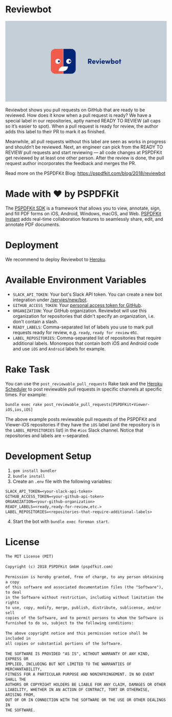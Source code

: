 # Reviewbot

[![](https://github.com/PSPDFKit-labs/reviewbot/blob/master/reviewbot.png?raw=true)](https://pspdfkit.com/blog/2018/reviewbot/)

Reviewbot shows you pull requests on GitHub that are ready to be reviewed. How does it know when a pull request is ready? We have a special label in our repositories, aptly named READY TO REVIEW (all caps so it’s easier to spot). When a pull request is ready for review, the author adds this label to their PR to mark it as finished.

Meanwhile, all pull requests without this label are seen as works in progress and shouldn’t be reviewed. Next, an engineer can pick from the READY TO REVIEW pull requests and start reviewing — all code changes at PSPDFKit get reviewed by at least one other person. After the review is done, the pull request author incorporates the feedback and merges the PR.

Read more on the PSPDFKit Blog: https://pspdfkit.com/blog/2018/reviewbot

# Made with ❤️ by PSPDFKit

The [PSPDFKit SDK](https://pspdfkit.com/pdf-sdk/) is a framework that allows you to view, annotate, sign, and fill PDF forms on iOS, Android, Windows, macOS, and Web. [PSPDFKit Instant](https://pspdfkit.com/instant/) adds real-time collaboration features to seamlessly share, edit, and annotate PDF documents.

# Deployment

We recommend to deploy Reviewbot to [Heroku](https://www.heroku.com).

# Available Environment Variables

* `SLACK_API_TOKEN`: Your bot's Slack API token. You can create a new bot integration under [/servies/new/bot](http://slack.com/services/new/bot).
* `GITHUB_ACCESS_TOKEN`: Your [personal access token for GitHub](https://help.github.com/articles/creating-a-personal-access-token-for-the-command-line).
* `ORGANIZATION`: Your GitHub organization. Reviewbot will use this organization for repositories that didn't specify an organization, i.e. don't contain a slash.
* `READY_LABELS`: Comma-separated list of labels you use to mark pull requests ready for review, e.g. `ready`, `ready for review` etc.
* `LABEL_REPOSITORIES`: Comma-separated list of repositories that require additional labels. Monorepos that contain both iOS and Android code and use `iOS` and `Android` labels for example.

# Rake Task

You can use the `post_reviewable_pull_requests` Rake task and the [Heroku Scheduler](https://devcenter.heroku.com/articles/scheduler) to post reviewable pull requests in specific channels at specific times. For example:

```
bundle exec rake post_reviewable_pull_requests[PSPDFKit+Viewer-iOS,ios,iOS]
```

The above example posts reviewable pull requests of the PSPDFKit and Viewer-iOS repositories if they have the `iOS` label (and the repository is in the `LABEL_REPOSITORIES` list) in the `#ios` Slack channel. Notice that repositories and labels are `+`-separated.

# Development Setup

1. `gem install bundler`
2. `bundle install`
3. Create an `.env` file with the following variables:

```
SLACK_API_TOKEN=<your-slack-api-token>
GITHUB_ACCESS_TOKEN=<your-github-api-token>
ORGANIZATION=<your-github-organization>
READY_LABELS=<ready,ready-for-review,etc.>
LABEL_REPOSITORIES=<repositories-that-require-additional-labels>
```

4. Start the bot with `bundle exec foreman start`.

# License

```
The MIT License (MIT)

Copyright (c) 2018 PSPDFKit GmbH (pspdfkit.com)

Permission is hereby granted, free of charge, to any person obtaining a copy
of this software and associated documentation files (the "Software"), to deal
in the Software without restriction, including without limitation the rights
to use, copy, modify, merge, publish, distribute, sublicense, and/or sell
copies of the Software, and to permit persons to whom the Software is
furnished to do so, subject to the following conditions:

The above copyright notice and this permission notice shall be included in
all copies or substantial portions of the Software.

THE SOFTWARE IS PROVIDED "AS IS", WITHOUT WARRANTY OF ANY KIND, EXPRESS OR
IMPLIED, INCLUDING BUT NOT LIMITED TO THE WARRANTIES OF MERCHANTABILITY,
FITNESS FOR A PARTICULAR PURPOSE AND NONINFRINGEMENT. IN NO EVENT SHALL THE
AUTHORS OR COPYRIGHT HOLDERS BE LIABLE FOR ANY CLAIM, DAMAGES OR OTHER
LIABILITY, WHETHER IN AN ACTION OF CONTRACT, TORT OR OTHERWISE, ARISING FROM,
OUT OF OR IN CONNECTION WITH THE SOFTWARE OR THE USE OR OTHER DEALINGS IN
THE SOFTWARE.
```
